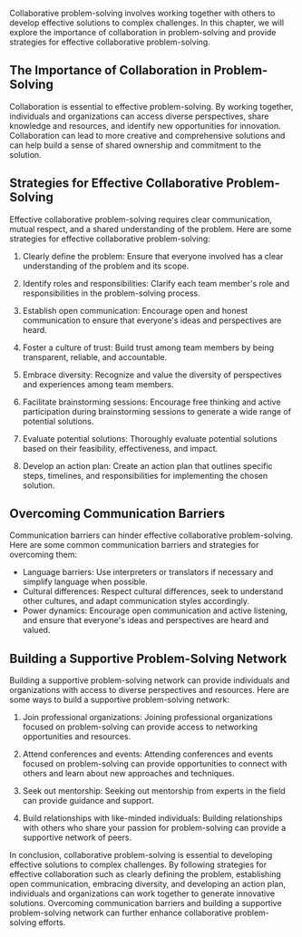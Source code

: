 
Collaborative problem-solving involves working together with others to develop effective solutions to complex challenges. In this chapter, we will explore the importance of collaboration in problem-solving and provide strategies for effective collaborative problem-solving.

The Importance of Collaboration in Problem-Solving
--------------------------------------------------

Collaboration is essential to effective problem-solving. By working together, individuals and organizations can access diverse perspectives, share knowledge and resources, and identify new opportunities for innovation. Collaboration can lead to more creative and comprehensive solutions and can help build a sense of shared ownership and commitment to the solution.

Strategies for Effective Collaborative Problem-Solving
------------------------------------------------------

Effective collaborative problem-solving requires clear communication, mutual respect, and a shared understanding of the problem. Here are some strategies for effective collaborative problem-solving:

1. Clearly define the problem: Ensure that everyone involved has a clear understanding of the problem and its scope.

2. Identify roles and responsibilities: Clarify each team member's role and responsibilities in the problem-solving process.

3. Establish open communication: Encourage open and honest communication to ensure that everyone's ideas and perspectives are heard.

4. Foster a culture of trust: Build trust among team members by being transparent, reliable, and accountable.

5. Embrace diversity: Recognize and value the diversity of perspectives and experiences among team members.

6. Facilitate brainstorming sessions: Encourage free thinking and active participation during brainstorming sessions to generate a wide range of potential solutions.

7. Evaluate potential solutions: Thoroughly evaluate potential solutions based on their feasibility, effectiveness, and impact.

8. Develop an action plan: Create an action plan that outlines specific steps, timelines, and responsibilities for implementing the chosen solution.

Overcoming Communication Barriers
---------------------------------

Communication barriers can hinder effective collaborative problem-solving. Here are some common communication barriers and strategies for overcoming them:

* Language barriers: Use interpreters or translators if necessary and simplify language when possible.
* Cultural differences: Respect cultural differences, seek to understand other cultures, and adapt communication styles accordingly.
* Power dynamics: Encourage open communication and active listening, and ensure that everyone's ideas and perspectives are heard and valued.

Building a Supportive Problem-Solving Network
---------------------------------------------

Building a supportive problem-solving network can provide individuals and organizations with access to diverse perspectives and resources. Here are some ways to build a supportive problem-solving network:

1. Join professional organizations: Joining professional organizations focused on problem-solving can provide access to networking opportunities and resources.

2. Attend conferences and events: Attending conferences and events focused on problem-solving can provide opportunities to connect with others and learn about new approaches and techniques.

3. Seek out mentorship: Seeking out mentorship from experts in the field can provide guidance and support.

4. Build relationships with like-minded individuals: Building relationships with others who share your passion for problem-solving can provide a supportive network of peers.

In conclusion, collaborative problem-solving is essential to developing effective solutions to complex challenges. By following strategies for effective collaboration such as clearly defining the problem, establishing open communication, embracing diversity, and developing an action plan, individuals and organizations can work together to generate innovative solutions. Overcoming communication barriers and building a supportive problem-solving network can further enhance collaborative problem-solving efforts.
